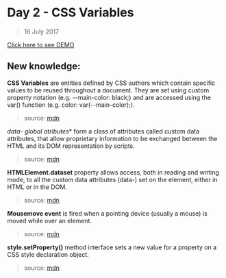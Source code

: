 # Day 2 - CSS Variables
> 16 July 2017

[Click here to see DEMO](https://noeemi.github.io/JavaScript30/Day03-CSSVariables/)

## New  knowledge:
**CSS Variables** are entities defined by CSS authors which contain specific values to be reused throughout a document. They are set using custom property notation (e.g. --main-color: black;) and are accessed using the var() function (e.g. color: var(--main-color);).
> source: [mdn](https://developer.mozilla.org/en-US/docs/Web/CSS/Using_CSS_variables)

**data-* global atributes** form a class of attributes called custom data attributes, that allow proprietary information to be exchanged between the HTML and its DOM representation by scripts.
> source: [mdn](https://developer.mozilla.org/en-US/docs/Web/HTML/Global_attributes/data-*)

**HTMLElement.dataset** property allows access, both in reading and writing mode, to all the custom data attributes (data-) set on the element, either in HTML or in the DOM.
> source: [mdn](https://developer.mozilla.org/en-US/docs/Web/API/HTMLElement/dataset)

**Mousemove event** is fired when a pointing device (usually a mouse) is moved while over an element.
> source: [mdn](https://developer.mozilla.org/en-US/docs/Web/Events/mousemove)

**style.setProperty()** method interface sets a new value for a property on a CSS style declaration object.
> source: [mdn](https://developer.mozilla.org/en-US/docs/Web/API/CSSStyleDeclaration/setProperty)
